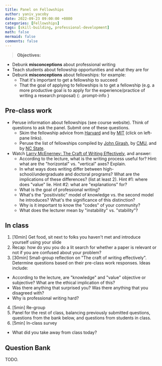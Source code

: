 ```yaml
---
title: Panel on Fellowships
author: yaniv_yacoby
date: 2022-09-23 09:00:00 +0800
categories: [Fellowships]
tags: [skill-building, professional-development]
math: false
mermaid: false
comments: false
---
```


> **Objectives:**
* Debunk **misconceptions** about professional writing
* Teach students about fellowship opportunities and what they are for
* Debunk **misconceptions** about fellowships: for example:
  * That it's important to get a fellowship to succeed
  * That the goal of applying to fellowships is to get a fellowship (e.g. a more productive goal is to apply for the experience/practice of writing a research proposal)
{: .prompt-info }


## Pre-class work
* Peruse information about fellowships (see course website). Think of questions to ask the panel. Submit one of these questions.
  * Skim the fellowship advice from [Harvard](https://gsas.harvard.edu/financial-support/fellowships) and by [MIT](https://oge.mit.edu/finances/fellowships/fellowship-tips/) (click on left-pane links).
  * Peruse the list of fellowships compiled by [John Girash](https://wiki.harvard.edu/confluence/pages/viewpage.action?spaceKey=SEASDOCSOAP&title=List+of+external+fellowships), by [CMU](https://www.cs.cmu.edu/~gradfellowships/), and by [NC State](https://www.csc.ncsu.edu/dgp/fellowships.html).
* Watch [Larry McEnerney: The Craft of Writing Effectively](https://www.youtube.com/watch?v=vtIzMaLkCaM), and answer:
  * According to the lecture, what is the writing process useful for? Hint: what are the "horizontal" vs. "vertical" axes? Explain.
  * In what ways does writing differ between high-school/undergraduate and doctoral programs? What are the implications of these differences? (list at least 2). Hint #1: where does "value" lie. Hint #2: what are "explanations" for?
  * What is the goal of professional writing?
  * What's the "positivistic" model of knowledge vs. the second model he introduces? What's the significance of this distinction? 
  * Why is it important to know the "codes" of your community?
  * What does the lecturer mean by "instability" vs. "stability"? 


## In class
1. [10min] Get food, sit next to folks you haven't met and introduce yourself using your slide
2. Recap: how do you you do a lit search for whether a paper is relevant or not if you are confused about your problem? 
3. [30min] Small-group reflection on "The craft of writing effectively". Determine questions based on their pre-class work responses. Ideas include:
  * According to the lecture, are "knowledge" and "value" objective or subjective? What are the ethical implication of this?
  * Was there anything that surprised you? Was there anything that you disagreed with?
  * Why is professional writing hard?
4. [5min] Re-group
5. Panel for the rest of class, balancing previously submitted questions, questions from the bank below, and questions from students in class.
6. [5min] In-class survey
  * What did you take away from class today?


## Question Bank

TODO.

